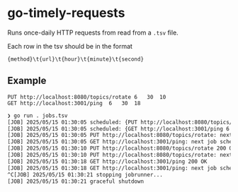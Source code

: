 # go-timely-requests

Runs once-daily HTTP requests from read from a `.tsv` file.

Each row in the tsv should be in the format

```
{method}\t{url}\t{hour}\t{minute}\t{second}
```


## Example

```tsv
PUT	http://localhost:8080/topics/rotate	6	30	10
GET	http://localhost:3001/ping	6	30	18
```



```bash
❯ go run . jobs.tsv
[JOB] 2025/05/15 01:30:05 scheduled: {PUT http://localhost:8080/topics/rotate 6 30 10}
[JOB] 2025/05/15 01:30:05 scheduled: {GET http://localhost:3001/ping 6 30 18}
[JOB] 2025/05/15 01:30:05 PUT http://localhost:8080/topics/rotate: next job scheduled in 4.569317909s
[JOB] 2025/05/15 01:30:05 GET http://localhost:3001/ping: next job scheduled in 12.569299507s
[JOB] 2025/05/15 01:30:10 PUT http://localhost:8080/topics/rotate 200 OK
[JOB] 2025/05/15 01:30:10 PUT http://localhost:8080/topics/rotate: next job scheduled in 23h59m59.96376295s
[JOB] 2025/05/15 01:30:18 GET http://localhost:3001/ping 200 OK
[JOB] 2025/05/15 01:30:18 GET http://localhost:3001/ping: next job scheduled in 23h59m59.99417753s
^C[JOB] 2025/05/15 01:30:21 stopping jobrunner...
[JOB] 2025/05/15 01:30:21 graceful shutdown
```

